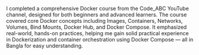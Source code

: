 I completed a comprehensive Docker course from the Code_ABC YouTube channel, designed for both beginners and advanced learners. The course covered core Docker concepts including Images, Containers, Networks, Volumes, Bind Mounts, Docker Hub, and Docker Compose. It emphasized real-world, hands-on practices, helping me gain solid practical experience in Dockerization and container orchestration using Docker Compose — all in Bangla for easy understanding.
